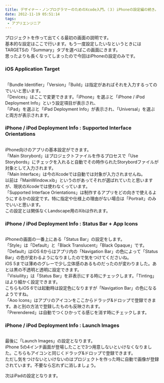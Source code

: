 ```yaml
---
title: デザイナー・ノンプログラマーのためのXcode入門。（３）iPhoneの設定編の続き。
date: 2012-11-19 05:51:14
tags: 
 - アプリエンジニア
---
```


プロジェクトを作って出てくる最初の画面の説明です。<br>
基本的な設定はここで行います。もう一度設定したいなというときにはTARGETSの「Summary」タブを選べばこの画面にきます。<br>
思ったよりも長くなってしまったので今回はiPhoneの設定のみです。

<!-- more -->

<h3>iOS Application Target</h3>

<img src="https://farm9.staticflickr.com/8482/8191165170_1d7d049587.jpg" alt="" />

「Bundle Identifier」「Version」「Build」は指定があればそれを入力するってのでいいと思います。<br>
「Devices」はここで変更できます。「iPhone」を選ぶと「iPhone / iPod Deployment Info」という設定項目が表示され、<br>
「iPad」を選ぶと「iPad Deployment Info」が表示され、「Universal」を選ぶと両方が表示されます。

<h3>iPhone / iPod Deployment Info : Supported Interface Orientations</h3>

<img src="https://farm9.staticflickr.com/8210/8191165082_be059727bf.jpg" alt="" />

iPhone向けのアプリの基本設定ができます。<br>
「Main Storybord」はプロジェクトファイルを作るプロセスで「Use Storybords」にチェックを入れると自動でその時作られたStorybordファイルが対象として入力されます。<br>
「Main Interface」は今のXcodeでは自動では対象が入力されませんね。<br>
以前は「MainWindow.xib」というのがあってそれが選ばれていたと思いますが、現状のXcodeでは使わなくっています。<br>
「Supported Interface Orientations」は制作するアプリをどの向きで使えるようにするかの設定です。特に指定や仕様上の理由がない場合は「Portrait」のみでいいと思います。<br>
この設定とは関係なくLandscape用のXibは作れます。

<h3>iPhone / iPod Deployment Info : Status Bar + App Icons</h3>

<img src="https://farm9.staticflickr.com/8342/8190081165_1159e14384.jpg" alt="" />

iPhoneの画面の一番上にある「Status Bar」の設定をします。<br>
「Style」は「Default」と「Black Translucent」「Black Opaque」です。<br>
「Default」はiOS 6からはアプリ内の「Navigation Bar」の色によって「Status Bar」の色が変わるようになりましたので気をつけてくださいね。<br>
iOS 5までは薄めのグレーで少し立体感のあるものだったのが変わりました。あとは黒の不透明と透明に設定できます。<br>
「Visiuility」は「Status Bar」を非表示にする時にチェックします。「Tinting」はより細かく設定できます。<br>
こちらもiOS 6では起動時は設定色になりますが「Navigation Bar」の色になるようですね。<br>
「Aoo Icons」はアプリのアイコンをここからドラッグ&ドロップで登録できます。あと別の方法で登録したものも反映されます。<br>
「Prerendered」は自動でつくひかってる感じを消す時にチェックします。

<h3>iPhone / iPod Deployment Info : Launch Images</h3>

<img src="https://farm9.staticflickr.com/8066/8190081089_4d4bac9b2b.jpg" alt="" />

最後に「Launch Images」の設定となります。<br>
iPhone 5の4インチ画面が登場したことで3つ用意しないといけなくなりました。こちらもアイコンと同じくドラッグ&ドロップで登録できます。<br>
ただし気をつけないといけないのはプロジェクトを作った時に自動で画像が登録されています。不要なら忘れずに消しましょう。

次はiPadの設定となります。
